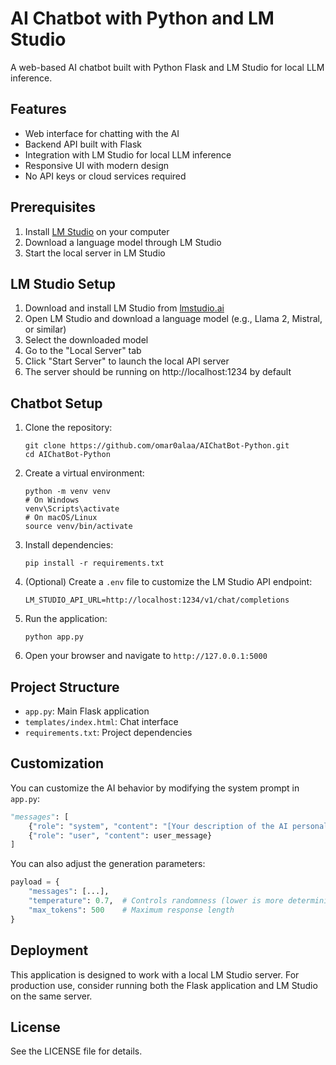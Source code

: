 # AI Chatbot with Python and LM Studio

A web-based AI chatbot built with Python Flask and LM Studio for local LLM inference.

## Features

- Web interface for chatting with the AI
- Backend API built with Flask
- Integration with LM Studio for local LLM inference
- Responsive UI with modern design
- No API keys or cloud services required

## Prerequisites

1. Install [LM Studio](https://lmstudio.ai/) on your computer
2. Download a language model through LM Studio
3. Start the local server in LM Studio

## LM Studio Setup

1. Download and install LM Studio from [lmstudio.ai](https://lmstudio.ai/)
2. Open LM Studio and download a language model (e.g., Llama 2, Mistral, or similar)
3. Select the downloaded model
4. Go to the "Local Server" tab
5. Click "Start Server" to launch the local API server
6. The server should be running on http://localhost:1234 by default

## Chatbot Setup

1. Clone the repository:
   ```
   git clone https://github.com/omar0alaa/AIChatBot-Python.git
   cd AIChatBot-Python
   ```

2. Create a virtual environment:
   ```
   python -m venv venv
   # On Windows
   venv\Scripts\activate
   # On macOS/Linux
   source venv/bin/activate
   ```

3. Install dependencies:
   ```
   pip install -r requirements.txt
   ```

4. (Optional) Create a `.env` file to customize the LM Studio API endpoint:
   ```
   LM_STUDIO_API_URL=http://localhost:1234/v1/chat/completions
   ```

5. Run the application:
   ```
   python app.py
   ```

6. Open your browser and navigate to `http://127.0.0.1:5000`

## Project Structure

- `app.py`: Main Flask application
- `templates/index.html`: Chat interface
- `requirements.txt`: Project dependencies

## Customization

You can customize the AI behavior by modifying the system prompt in `app.py`:

```python
"messages": [
    {"role": "system", "content": "[Your description of the AI personality.]"},
    {"role": "user", "content": user_message}
]
```

You can also adjust the generation parameters:

```python
payload = {
    "messages": [...],
    "temperature": 0.7,  # Controls randomness (lower is more deterministic)
    "max_tokens": 500    # Maximum response length
}
```

## Deployment

This application is designed to work with a local LM Studio server. For production use, consider running both the Flask application and LM Studio on the same server.

## License

See the LICENSE file for details. 
